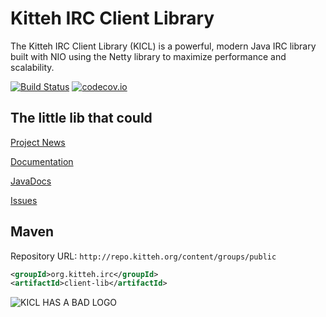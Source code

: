 Kitteh IRC Client Library
=========================

The Kitteh IRC Client Library (KICL) is a powerful, modern Java IRC library built with NIO
using the Netty library to maximize performance and scalability.

[![Build Status](https://travis-ci.org/KittehOrg/KittehIRCClientLib.svg?branch=master)](https://travis-ci.org/KittehOrg/KittehIRCClientLib)
[![codecov.io](http://codecov.io/github/KittehOrg/KittehIRCClientLib/coverage.svg?branch=master)](http://codecov.io/github/KittehOrg/KittehIRCClientLib?branch=master)

The little lib that could
-------------------------

[Project News](http://kitteh.org/)

[Documentation](http://kicl.kitteh.org/)

[JavaDocs](http://kittehorg.github.io/KittehIRCClientLib/)

[Issues](https://github.com/KittehOrg/KittehIRCClientLib/issues)


Maven
-----
Repository URL: `http://repo.kitteh.org/content/groups/public`
```xml
<groupId>org.kitteh.irc</groupId>
<artifactId>client-lib</artifactId>
```

![KICL HAS A BAD LOGO](http://i.imgur.com/KCUNexy.png)